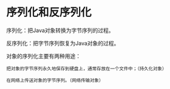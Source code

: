# 序列化和反序列化

序列化：把Java对象转换为字节序列的过程。

反序列化：把字节序列恢复为Java对象的过程。

对象的序列化主要有两种用途：

	把对象的字节序列永久地保存到硬盘上，通常存放在一个文件中；（持久化对象）

	在网络上传送对象的字节序列。（网络传输对象）